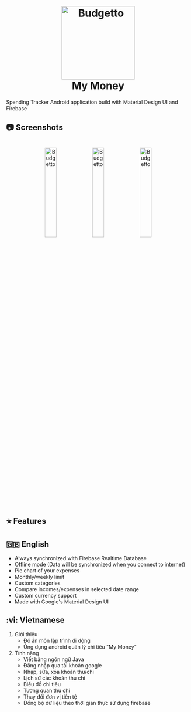 <h1 align="center">
  <img src="https://raw.githubusercontent.com/jakubdybczak/Budgetto/master/app/src/main/res/drawable-xxxhdpi/logo.png" alt="Budgetto" width="200">
  <br>My Money<br>
</h1>

Spending Tracker Android application build with Material Design UI and Firebase

## :camera: Screenshots

<p align="center">
  <br>
  <img src="https://raw.githubusercontent.com/jakubdybczak/Budgetto/master/readme_assets/screenshot1.jpg" alt="Budgetto" width="25%">
  <img src="https://raw.githubusercontent.com/jakubdybczak/Budgetto/master/readme_assets/animation1.gif" alt="Budgetto" width="25%">
  <img src="https://raw.githubusercontent.com/jakubdybczak/Budgetto/master/readme_assets/screenshot2.jpg" alt="Budgetto" width="25%">
</p>

## :star: Features
## :uk: English 

* Always synchronized with Firebase Realtime Database
* Offline mode (Data will be synchronized when you connect to internet)
* Pie chart of your expenses
* Monthly/weekly limit
* Custom categories
* Compare incomes/expenses in selected date range
* Custom currency support
* Made with Google's Material Design UI


## :vi: Vietnamese
1. Giới thiệu
    - Đồ án môn lập trình di động 
    - Ứng dụng android quản lý chi tiêu "My Money"
2. Tính năng
    * Viết bằng ngôn ngữ Java
    * Đăng nhập qua tài khoản google
    * Nhập, sửa, xóa khoản thu/chi
    * Lịch sử các khoản thu chi
    * Biểu đồ chi tiêu
    * Tương quan thu chi
    * Thay đổi đơn vị tiền tệ
    * Đồng bộ dữ liệu theo thời gian thực sử dụng firebase

